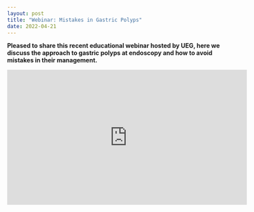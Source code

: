 ```yaml
---
layout: post
title: "Webinar: Mistakes in Gastric Polyps"
date: 2022-04-21
---
```


**Pleased to share this recent educational webinar hosted by UEG, here we discuss the approach to gastric polyps at endoscopy and how to avoid mistakes in their management.**

<iframe width="560" height="315" src="https://www.youtube.com/embed/pJHGs_uNXFU" title="YouTube video player" frameborder="0" allow="accelerometer; autoplay; clipboard-write; encrypted-media; gyroscope; picture-in-picture" allowfullscreen></iframe>
